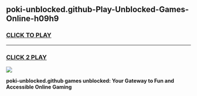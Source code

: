 
## poki-unblocked.github-Play-Unblocked-Games-Online-h09h9
<h3>
<a href="https://premium76.site?title=poki-unblocked.github&ref=25A">CLICK TO PLAY</a></h3>
<hr>

<h3>
<a href="https://premium76.site?title=poki-unblocked.github&ref=25A">CLICK 2 PLAY</a>
  
</h3>

<a href="https://premium76.site?title=poki-unblocked.github&ref=25A"><img src="https://clearcache.store/games.png"></a>


**poki-unblocked.github games unblocked: Your Gateway to Fun and Accessible Online Gaming**

